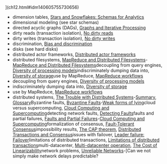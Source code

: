 ](ch12.html#idm140605755730656)
* dimension tables, [Stars and Snowflakes: Schemas for Analytics](ch03.html#idm140605777821888)
* dimensional modeling (see star schemas)
* directed acyclic graphs (DAGs), [Graphs and Iterative Processing](ch10.html#idm140605757563984)
* dirty reads (transaction isolation), [No dirty reads](ch07.html#idm140605774559360)
* dirty writes (transaction isolation), [No dirty writes](ch07.html#idm140605774541664)
* discrimination, [Bias and discrimination](ch12.html#idm140605754798640)
* disks (see hard disks)
* distributed actor frameworks, [Distributed actor frameworks](ch04.html#idm140605776597824)
* distributed filesystems, [MapReduce and Distributed Filesystems](ch10.html#ix_distfs)-[MapReduce and Distributed Filesystems](ch10.html#idm140605758210704)decoupling from query engines, [Diversity of processing models](ch10.html#idm140605757733856)indiscriminately dumping data into, [Diversity of storage](ch10.html#idm140605757780192)use by MapReduce, [MapReduce workflows](ch10.html#idm140605758149744)
* decoupling from query engines, [Diversity of processing models](ch10.html#idm140605757733856)
* indiscriminately dumping data into, [Diversity of storage](ch10.html#idm140605757780192)
* use by MapReduce, [MapReduce workflows](ch10.html#idm140605758149744)
* distributed systems, [The Trouble with Distributed Systems](ch08.html#ix_distsys)-[Summary](ch08.html#idm140605760165472), [Glossary](glossary01.html#idm140605754538576)Byzantine faults, [Byzantine Faults](ch08.html#ix_distsysknowByz)-[Weak forms of lying](ch08.html#idm140605760283648)cloud versus supercomputing, [Cloud Computing and Supercomputing](ch08.html#idm140605761177488)detecting network faults, [Detecting Faults](ch08.html#idm140605761034688)faults and partial failures, [Faults and Partial Failures](ch08.html#ix_distsysfaultfail)-[Cloud Computing and Supercomputing](ch08.html#idm140605761111440)formalization of consensus, [Fault-Tolerant Consensus](ch09.html#idm140605759012752)impossibility results, [The CAP theorem](ch09.html#idm140605759739168), [Distributed Transactions and Consensus](ch09.html#idm140605759335168)issues with failover, [Leader failure: Failover](ch05.html#idm140605776295584)limitations of distributed transactions, [Limitations of distributed transactions](ch09.html#idm140605759056208)multi-datacenter, [Multi-datacenter operation](ch05.html#idm140605776035664), [The Cost of Linearizability](ch09.html#idm140605759810176)network problems, [Unreliable Networks](ch08.html#ix_distsysunrelnet)-[Can we not simply make network delays predictable?